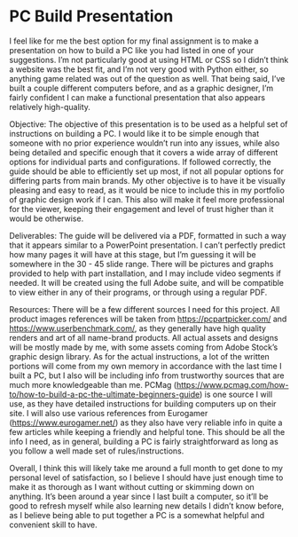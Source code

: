 # PC Build Presentation

I feel like for me the best option for my final assignment is to make a presentation on how to build a PC like you had listed in one of your suggestions. I’m not particularly good at using HTML or CSS so I didn’t think a website was the best fit, and I’m not very good with Python either, so anything game related was out of the question as well. That being said, I’ve built a couple different computers before, and as a graphic designer, I’m fairly confident I can make a functional presentation that also appears relatively high-quality.

Objective: The objective of this presentation is to be used as a helpful set of instructions on building a PC. I would like it to be simple enough that someone with no prior experience wouldn’t run into any issues, while also being detailed and specific enough that it covers a wide array of different options for individual parts and configurations. If followed correctly, the guide should be able to efficiently set up most, if not all popular options for differing parts from main brands. My other objective is to have it be visually pleasing and easy to read, as it would be nice to include this in my portfolio of graphic design work if I can. This also will make it feel more professional for the viewer, keeping their engagement and level of trust higher than it would be otherwise.

Deliverables: The guide will be delivered via a PDF, formatted in such a way that it appears similar to a PowerPoint presentation. I can’t perfectly predict how many pages it will have at this stage, but I’m guessing it will be somewhere in the 30 - 45 slide range. There will be pictures and graphs provided to help with part installation, and I may include video segments if needed. It will be created using the full Adobe suite, and will be compatible to view either in any of their programs, or through using a regular PDF.

Resources: There will be a few different sources I need for this project. All product images references will be taken from https://pcpartpicker.com/ and https://www.userbenchmark.com/, as they generally have high quality renders and art of all name-brand products. All actual assets and designs will be mostly made by me, with some assets coming from Adobe Stock’s graphic design library. As for the actual instructions, a lot of the written portions will come from my own memory in accordance with the last time I built a PC, but I also will be including info from trustworthy sources that are much more knowledgeable than me. PCMag (https://www.pcmag.com/how-to/how-to-build-a-pc-the-ultimate-beginners-guide) is one source I will use, as they have detailed instructions for building computers up on their site. I will also use various references from Eurogamer (https://www.eurogamer.net/) as they also have very reliable info in quite a few articles while keeping a friendly and helpful tone. This should be all the info I need, as in general, building a PC is fairly straightforward as long as you follow a well made set of rules/instructions.

Overall, I think this will likely take me around a full month to get done to my personal level of satisfaction, so I believe I should have just enough time to make it as thorough as I want without cutting or skimming down on anything. It’s been around a year since I last built a computer, so it’ll be good to refresh myself while also learning new details I didn’t know before, as I believe being able to put together a PC is a somewhat helpful and convenient skill to have.
